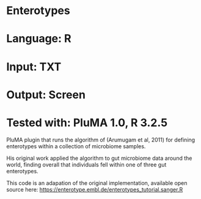 # Enterotypes
# Language: R
# Input: TXT
# Output: Screen
# Tested with: PluMA 1.0, R 3.2.5

PluMA plugin that runs the algorithm of (Arumugam et al, 2011) for defining
enterotypes within a collection of microbiome samples.

His original work applied the algorithm to gut microbiome data around the world,
finding overall that individuals fell within one of three gut enterotypes.

This code is an adapation of the original implementation, available open source here:
https://enterotype.embl.de/enterotypes_tutorial.sanger.R
